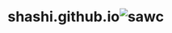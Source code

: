 # shashi.github.io![sawc](https://user-images.githubusercontent.com/100125127/157663438-53eae499-fa9c-4a3d-8585-313bad07b6ed.jpg)
